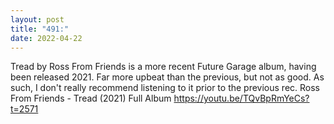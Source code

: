 ```yaml
---
layout: post
title: "491:"
date: 2022-04-22
---
```


Tread by Ross From Friends is a more recent Future Garage album, having been released 2021. Far more upbeat than the previous, but not as good. As such, I don't really recommend listening to it prior to the previous rec.
 Ross From Friends - Tread (2021) Full Album
https://youtu.be/TQvBpRmYeCs?t=2571
